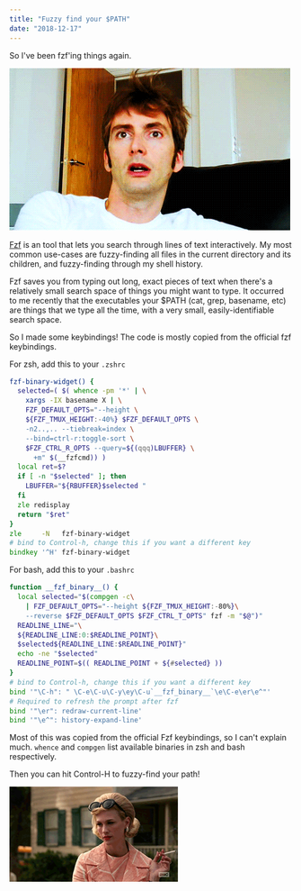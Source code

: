 ```yaml
---
title: "Fuzzy find your $PATH"
date: "2018-12-17"
---
```


So I've been fzf'ing things again.

![eye-roll](/images/hmmm.gif)
<br/>

[Fzf](https://github.com/junegunn/fzf) is an tool that lets you search through lines of text interactively. My most common use-cases are fuzzy-finding all files in the current directory and its children, and fuzzy-finding through my shell history.

Fzf saves you from typing out long, exact pieces of text when there's a
relatively small search space of things you might want to type.  It occurred to me recently that the executables your $PATH (cat, grep, basename, etc) are things that we type all the time, with a very small, easily-identifiable search space.

So I made some keybindings! The code is mostly copied from the official fzf
keybindings.

For zsh, add this to your `.zshrc`
```zsh
fzf-binary-widget() {
  selected=( $( whence -pm '*' | \
    xargs -IX basename X | \
    FZF_DEFAULT_OPTS="--height \
    ${FZF_TMUX_HEIGHT:-40%} $FZF_DEFAULT_OPTS \
    -n2..,.. --tiebreak=index \
    --bind=ctrl-r:toggle-sort \
    $FZF_CTRL_R_OPTS --query=${(qqq)LBUFFER} \
      +m" $(__fzfcmd)) )
  local ret=$?
  if [ -n "$selected" ]; then
    LBUFFER="${RBUFFER}$selected "
  fi
  zle redisplay
  return "$ret"
}
zle     -N   fzf-binary-widget
# bind to Control-h, change this if you want a different key
bindkey '^H' fzf-binary-widget
```

For bash, add this to your `.bashrc`
```bash
function __fzf_binary__() {
  local selected="$(compgen -c\
    | FZF_DEFAULT_OPTS="--height ${FZF_TMUX_HEIGHT:-80%}\
    --reverse $FZF_DEFAULT_OPTS $FZF_CTRL_T_OPTS" fzf -m "$@")"
  READLINE_LINE="\
  ${READLINE_LINE:0:$READLINE_POINT}\
  $selected${READLINE_LINE:$READLINE_POINT}"
  echo -ne "$selected"
  READLINE_POINT=$(( READLINE_POINT + ${#selected} ))
}
# bind to Control-h, change this if you want a different key
bind '"\C-h": " \C-e\C-u\C-y\ey\C-u`__fzf_binary__`\e\C-e\er\e^"'
# Required to refresh the prompt after fzf
bind '"\er": redraw-current-line'
bind '"\e^": history-expand-line'
```

Most of this was copied from the official Fzf keybindings, so I can't
explain much. `whence` and `compgen` list available binaries in zsh and bash respectively.

Then you can hit Control-H to fuzzy-find your path!

![done with that](/images/done-with-that.gif)
